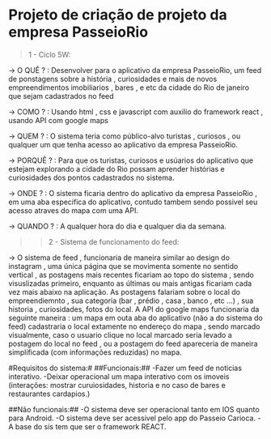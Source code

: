# Projeto de criação de projeto da empresa PasseioRio
>1 - Ciclo 5W:

  -> O QUÊ ? : Desenvolver para o aplicativo da empresa PasseioRio, um feed de ponstagens sobre a história , curiosidades e mais de novos empreendimentos imobiliarios , bares , e etc da cidade do Rio de janeiro
que sejam cadastrados no feed

  -> COMO ? : Usando html , css e javascript com auxilio do framework react , usando API com google maps

  -> QUEM ? : O sistema teria como público-alvo turistas , curiosos , ou qualquer um que tenha acesso ao aplicativo da empresa PasseioRio.

  -> PORQUÊ ? : Para que os turistas, curiosos e usúarios do aplicativo  que estejam explorando a cidade do Rio possam aprender histórias e curiosidades dos pontos cadastrados no sistema.

  -> ONDE ? : O sistema ficaria dentro do aplicativo da empresa PasseioRio , em uma aba especifica do aplicativo, contudo tambem sendo possivel seu acesso atraves do mapa com uma API. 

  -> QUANDO ? : A qualquer hora do dia e qualquer dia da semana.

>>2 - Sistema de funcionamento do feed:

-> O sistema de feed , funcionaria de maneira similar ao design do instagram , uma única página que se movimenta somente no sentido vertical , as postagens mais recentes ficariam ao topo do sistema , sendo visuslizadas 
   primeiro, enquanto as últimas ou mais antigas ficariam cada vez mais abaixo na aplicação.
   As postagens falariam sobre o local do empreendiemnto , sua categoria (bar , prédio , casa , banco , etc ...) , sua historia , curiosidades, fotos do local.
   A API do google maps funcionaria da seguinte maneira : um mapa em outa aba do aplicativo (não a do sistema do feed) cadastraria o local extamente no endereço do mapa , sendo marcado visualmente, caso o usuario clique no 
   local marcado seria levado a postagem do local no feed , ou a postagem do feed apareceria de maneira simplificada (com informações reduzidas) no mapa.

#Requisitos do sistema:#
##Funcionais:##
-Fazer um feed de noticias interativo.
-Deixar operacional um mapa interativo com os imoveis (interações: mostrar curuiosidades, historia e no caso de bares e restaurantes cardapios.)

##Não funcionais:##
-O sistema deve ser operacional tanto em IOS quanto para Android.
-O sistema deve ser acessivel pelo app do Passeio Carioca.
-A base do sis tem que ser o framework REACT.
